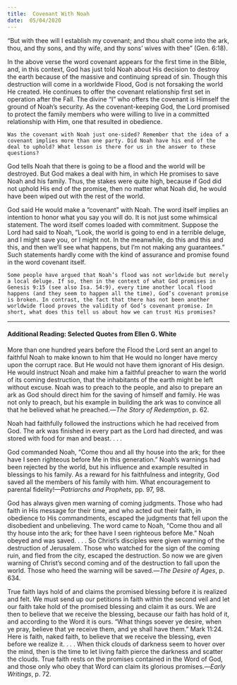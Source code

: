 ```yaml
---
title:  Covenant With Noah
date:  05/04/2020
---
```


“But with thee will I establish my covenant; and thou shalt come into the ark, thou, and thy sons, and thy wife, and thy sons’ wives with thee” (Gen. 6:18).

In the above verse the word covenant appears for the first time in the Bible, and, in this context, God has just told Noah about His decision to destroy the earth because of the massive and continuing spread of sin. Though this destruction will come in a worldwide Flood, God is not forsaking the world He created. He continues to offer the covenant relationship first set in operation after the Fall. The divine “I” who offers the covenant is Himself the ground of Noah’s security. As the covenant-keeping God, the Lord promised to protect the family members who were willing to live in a committed relationship with Him, one that resulted in obedience.

`Was the covenant with Noah just one-sided? Remember that the idea of a covenant implies more than one party. Did Noah have his end of the deal to uphold? What lesson is there for us in the answer to these questions?`

God tells Noah that there is going to be a flood and the world will be destroyed. But God makes a deal with him, in which He promises to save Noah and his family. Thus, the stakes were quite high, because if God did not uphold His end of the promise, then no matter what Noah did, he would have been wiped out with the rest of the world.

God said He would make a “covenant” with Noah. The word itself implies an intention to honor what you say you will do. It is not just some whimsical statement. The word itself comes loaded with commitment. Suppose the Lord had said to Noah, “Look, the world is going to end in a terrible deluge, and I might save you, or I might not. In the meanwhile, do this and this and this, and then we’ll see what happens, but I’m not making any guarantees.” Such statements hardly come with the kind of assurance and promise found in the word covenant itself.

`Some people have argued that Noah’s flood was not worldwide but merely a local deluge. If so, then in the context of what God promises in Genesis 9:15 (see also Isa. 54:9), every time another local flood happens (and they seem to happen all the time), God’s covenant promise is broken. In contrast, the fact that there has not been another worldwide flood proves the validity of God’s covenant promise. In short, what does this tell us about how we can trust His promises?`

---

#### Additional Reading: Selected Quotes from Ellen G. White

More than one hundred years before the Flood the Lord sent an angel to faithful Noah to make known to him that He would no longer have mercy upon the corrupt race. But He would not have them ignorant of His design. He would instruct Noah and make him a faithful preacher to warn the world of its coming destruction, that the inhabitants of the earth might be left without excuse. Noah was to preach to the people, and also to prepare an ark as God should direct him for the saving of himself and family. He was not only to preach, but his example in building the ark was to convince all that he believed what he preached.—_The Story of Redemption_, p. 62.

Noah had faithfully followed the instructions which he had received from God. The ark was finished in every part as the Lord had directed, and was stored with food for man and beast. . . .

God commanded Noah, “Come thou and all thy house into the ark; for thee have I seen righteous before Me in this generation.” Noah’s warnings had been rejected by the world, but his influence and example resulted in blessings to his family. As a reward for his faithfulness and integrity, God saved all the members of his family with him. What encouragement to parental fidelity!—_Patriarchs and Prophets_, pp. 97, 98.

God has always given men warning of coming judgments. Those who had faith in His message for their time, and who acted out their faith, in obedience to His commandments, escaped the judgments that fell upon the disobedient and unbelieving. The word came to Noah, “Come thou and all thy house into the ark; for thee have I seen righteous before Me.” Noah obeyed and was saved. . . . So Christ’s disciples were given warning of the destruction of Jerusalem. Those who watched for the sign of the coming ruin, and fled from the city, escaped the destruction. So now we are given warning of Christ’s second coming and of the destruction to fall upon the world. Those who heed the warning will be saved.—_The Desire of Ages_, p. 634.

True faith lays hold of and claims the promised blessing before it is realized and felt. We must send up our petitions in faith within the second veil and let our faith take hold of the promised blessing and claim it as ours. We are then to believe that we receive the blessing, because our faith has hold of it, and according to the Word it is ours. “What things soever ye desire, when ye pray, believe that ye receive them, and ye shall have them.” Mark 11:24. Here is faith, naked faith, to believe that we receive the blessing, even before we realize it. . . . When thick clouds of darkness seem to hover over the mind, then is the time to let living faith pierce the darkness and scatter the clouds. True faith rests on the promises contained in the Word of God, and those only who obey that Word can claim its glorious promises.—_Early Writings_, p. 72.